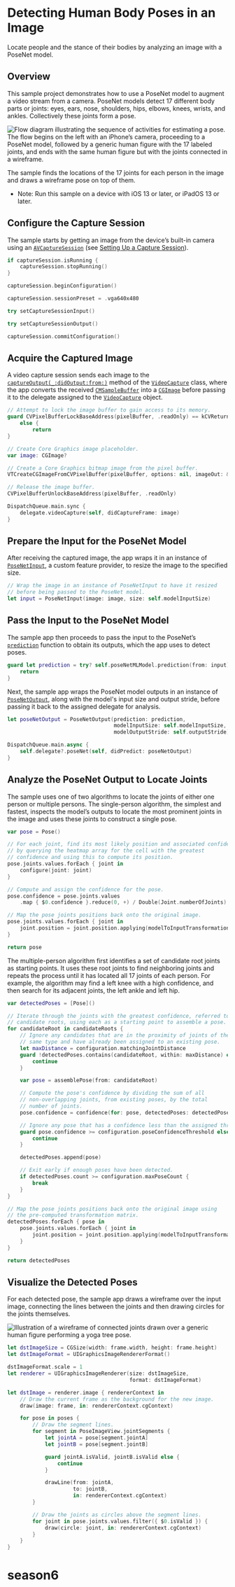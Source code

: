 # Detecting Human Body Poses in an Image

Locate people and the stance of their bodies by analyzing an image with a PoseNet model.  

## Overview

This sample project demonstrates how to use a PoseNet model to augment a video stream from a camera. PoseNet models detect 17 different body parts or joints: eyes, ears, nose, shoulders, hips, elbows, knees, wrists, and ankles. Collectively these joints form a pose.

![Flow diagram illustrating the sequence of activities for estimating a pose. The flow begins on the left with an iPhone’s camera, proceeding to a PoseNet model, followed by a generic human figure with the 17 labeled joints, and ends with the same human figure but with the joints connected in a wireframe.](Documentation/PoseNetPipeline.png)  

The sample finds the locations of the 17 joints for each person in the image and draws a wireframe pose on top of them.  
- Note: Run this sample on a device with iOS 13 or later, or iPadOS 13 or later.  

## Configure the Capture Session

The sample starts by getting an image from the device’s built-in camera using an [`AVCaptureSession`](https://developer.apple.com/documentation/avfoundation/avcapturesession) (see [Setting Up a Capture Session](https://developer.apple.com/documentation/avfoundation/cameras_and_media_capture/setting_up_a_capture_session)).  

``` swift
if captureSession.isRunning {
    captureSession.stopRunning()
}

captureSession.beginConfiguration()

captureSession.sessionPreset = .vga640x480

try setCaptureSessionInput()

try setCaptureSessionOutput()

captureSession.commitConfiguration()
```

## Acquire the Captured Image

A video capture session sends each image to the [`captureOutput(_:didOutput:from:)`](https://developer.apple.com/documentation/avfoundation/avcaptureaudiodataoutputsamplebufferdelegate/1386039-captureoutput) method of the [`VideoCapture`](x-source-tag://VideoCapture) class, where the app converts the received [`CMSampleBuffer`](https://developer.apple.com/documentation/coremedia/cmsamplebuffer) into a [`CGImage`](https://developer.apple.com/documentation/coregraphics/cgimage) before passing it to the delegate assigned to the [`VideoCapture`](x-source-tag://VideoCapture) object.

``` swift
// Attempt to lock the image buffer to gain access to its memory.
guard CVPixelBufferLockBaseAddress(pixelBuffer, .readOnly) == kCVReturnSuccess
    else {
        return
}

// Create Core Graphics image placeholder.
var image: CGImage?

// Create a Core Graphics bitmap image from the pixel buffer.
VTCreateCGImageFromCVPixelBuffer(pixelBuffer, options: nil, imageOut: &image)

// Release the image buffer.
CVPixelBufferUnlockBaseAddress(pixelBuffer, .readOnly)

DispatchQueue.main.sync {
    delegate.videoCapture(self, didCaptureFrame: image)
}
```

## Prepare the Input for the PoseNet Model

After receiving the captured image, the app wraps it in an instance of [`PoseNetInput`](x-source-tag://PoseNetInput), a custom feature provider, to resize the image to the specified size.  

``` swift
// Wrap the image in an instance of PoseNetInput to have it resized
// before being passed to the PoseNet model.
let input = PoseNetInput(image: image, size: self.modelInputSize)
```

## Pass the Input to the PoseNet Model

The sample app then proceeds to pass the input to the PoseNet’s [`prediction`](https://developer.apple.com/documentation/coreml/mlmodel/2880280-prediction) function to obtain its outputs, which the app uses to detect poses.  

``` swift
guard let prediction = try? self.poseNetMLModel.prediction(from: input) else {
    return
}
```

Next, the sample app wraps the PoseNet model outputs in an instance of [`PoseNetOutput`](x-source-tag://PoseNetOutput), along with the model's input size and output stride, before passing it back to the assigned delegate for analysis.  

``` swift
let poseNetOutput = PoseNetOutput(prediction: prediction,
                                  modelInputSize: self.modelInputSize,
                                  modelOutputStride: self.outputStride)

DispatchQueue.main.async {
    self.delegate?.poseNet(self, didPredict: poseNetOutput)
}
```

## Analyze the PoseNet Output to Locate Joints

The sample uses one of two algorithms to locate the joints of either one person or multiple persons. The single-person algorithm, the simplest and fastest, inspects the model’s outputs to locate the most prominent joints in the image and uses these joints to construct a single pose.  

``` swift
var pose = Pose()

// For each joint, find its most likely position and associated confidence
// by querying the heatmap array for the cell with the greatest
// confidence and using this to compute its position.
pose.joints.values.forEach { joint in
    configure(joint: joint)
}

// Compute and assign the confidence for the pose.
pose.confidence = pose.joints.values
    .map { $0.confidence }.reduce(0, +) / Double(Joint.numberOfJoints)

// Map the pose joints positions back onto the original image.
pose.joints.values.forEach { joint in
    joint.position = joint.position.applying(modelToInputTransformation)
}

return pose
```

The multiple-person algorithm first identifies a set of candidate root joints as starting points. It uses these root joints to find neighboring joints and repeats the process until it has located all 17 joints of each person. For example, the algorithm may find a left knee with a high confidence, and then search for its adjacent joints, the left ankle and left hip.  

``` swift
var detectedPoses = [Pose]()

// Iterate through the joints with the greatest confidence, referred to here as
// candidate roots, using each as a starting point to assemble a pose.
for candidateRoot in candidateRoots {
    // Ignore any candidates that are in the proximity of joints of the
    // same type and have already been assigned to an existing pose.
    let maxDistance = configuration.matchingJointDistance
    guard !detectedPoses.contains(candidateRoot, within: maxDistance) else {
        continue
    }

    var pose = assemblePose(from: candidateRoot)

    // Compute the pose's confidence by dividing the sum of all
    // non-overlapping joints, from existing poses, by the total
    // number of joints.
    pose.confidence = confidence(for: pose, detectedPoses: detectedPoses)

    // Ignore any pose that has a confidence less than the assigned threshold.
    guard pose.confidence >= configuration.poseConfidenceThreshold else {
        continue
    }

    detectedPoses.append(pose)

    // Exit early if enough poses have been detected.
    if detectedPoses.count >= configuration.maxPoseCount {
        break
    }
}

// Map the pose joints positions back onto the original image using
// the pre-computed transformation matrix.
detectedPoses.forEach { pose in
    pose.joints.values.forEach { joint in
        joint.position = joint.position.applying(modelToInputTransformation)
    }
}

return detectedPoses
```

## Visualize the Detected Poses

For each detected pose, the sample app draws a wireframe over the input image, connecting the lines between the joints and then drawing circles for the joints themselves.  

![Illustration of a wireframe of connected joints drawn over a generic human figure performing a yoga tree pose.](Documentation/PoseNetVisualization.png)

``` swift
let dstImageSize = CGSize(width: frame.width, height: frame.height)
let dstImageFormat = UIGraphicsImageRendererFormat()

dstImageFormat.scale = 1
let renderer = UIGraphicsImageRenderer(size: dstImageSize,
                                       format: dstImageFormat)

let dstImage = renderer.image { rendererContext in
    // Draw the current frame as the background for the new image.
    draw(image: frame, in: rendererContext.cgContext)

    for pose in poses {
        // Draw the segment lines.
        for segment in PoseImageView.jointSegments {
            let jointA = pose[segment.jointA]
            let jointB = pose[segment.jointB]

            guard jointA.isValid, jointB.isValid else {
                continue
            }

            drawLine(from: jointA,
                     to: jointB,
                     in: rendererContext.cgContext)
        }

        // Draw the joints as circles above the segment lines.
        for joint in pose.joints.values.filter({ $0.isValid }) {
            draw(circle: joint, in: rendererContext.cgContext)
        }
    }
}
```
# season6
